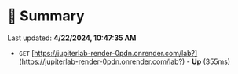 # 📖 Summary
Last updated: **4/22/2024, 10:47:35 AM**

- `GET` [https://jupiterlab-render-0pdn.onrender.com/lab?](https://jupiterlab-render-0pdn.onrender.com/lab?) - **Up** (355ms)

